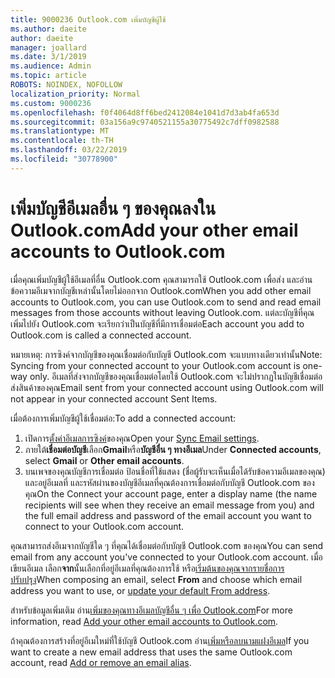```yaml
---
title: 9000236 Outlook.com เพิ่มบัญชีผู้ใช้
ms.author: daeite
author: daeite
manager: joallard
ms.date: 3/1/2019
ms.audience: Admin
ms.topic: article
ROBOTS: NOINDEX, NOFOLLOW
localization_priority: Normal
ms.custom: 9000236
ms.openlocfilehash: f0f4064d8ff6bed2412084e1041d7d3ab4fa653d
ms.sourcegitcommit: 03a156a9c9740521155a30775492c7dff0982588
ms.translationtype: MT
ms.contentlocale: th-TH
ms.lasthandoff: 03/22/2019
ms.locfileid: "30778900"
---
```

# <a name="add-your-other-email-accounts-to-outlookcom"></a><span data-ttu-id="139bb-102">เพิ่มบัญชีอีเมลอื่น ๆ ของคุณลงใน Outlook.com</span><span class="sxs-lookup"><span data-stu-id="139bb-102">Add your other email accounts to Outlook.com</span></span>

<span data-ttu-id="139bb-103">เมื่อคุณเพิ่มบัญชีผู้ใช้อีเมลที่อื่น Outlook.com คุณสามารถใช้ Outlook.com เพื่อส่ง และอ่านข้อความอีเมจากบัญชีเหล่านั้นโดยไม่ออกจาก Outlook.com</span><span class="sxs-lookup"><span data-stu-id="139bb-103">When you add other email accounts to Outlook.com, you can use Outlook.com to send and read email messages from those accounts without leaving Outlook.com.</span></span> <span data-ttu-id="139bb-104">แต่ละบัญชีที่คุณเพิ่มไปยัง Outlook.com จะเรียกว่าเป็นบัญชีที่มีการเชื่อมต่อ</span><span class="sxs-lookup"><span data-stu-id="139bb-104">Each account you add to Outlook.com is called a connected account.</span></span>

<span data-ttu-id="139bb-105">หมายเหตุ: การซิงค์จากบัญชีของคุณเชื่อมต่อกับบัญชี Outlook.com จะแบบทางเดียวเท่านั้น</span><span class="sxs-lookup"><span data-stu-id="139bb-105">Note: Syncing from your connected account to your Outlook.com account is one-way only.</span></span> <span data-ttu-id="139bb-106">อีเมลที่ส่งจากบัญชีของคุณเชื่อมต่อโดยใช้ Outlook.com จะไม่ปรากฏในบัญชีเชื่อมต่อส่งสินค้าของคุณ</span><span class="sxs-lookup"><span data-stu-id="139bb-106">Email sent from your connected account using Outlook.com will not appear in your connected account Sent Items.</span></span>

<span data-ttu-id="139bb-107">เมื่อต้องการเพิ่มบัญชีผู้ใช้เชื่อมต่อ:</span><span class="sxs-lookup"><span data-stu-id="139bb-107">To add a connected account:</span></span>

1. <span data-ttu-id="139bb-108">เปิดการ[ตั้งค่าอีเมลการซิงค์](https://go.microsoft.com/fwlink/?linkid=875264)ของคุณ</span><span class="sxs-lookup"><span data-stu-id="139bb-108">Open your [Sync Email settings](https://go.microsoft.com/fwlink/?linkid=875264).</span></span>
2. <span data-ttu-id="139bb-109">ภายใต้**เชื่อมต่อบัญชี**เลือก**Gmail**หรือ**บัญชีอื่น ๆ ทางอีเมล**</span><span class="sxs-lookup"><span data-stu-id="139bb-109">Under **Connected accounts**, select **Gmail** or **Other email accounts**.</span></span>
3. <span data-ttu-id="139bb-110">บนเพจของคุณบัญชีการเชื่อมต่อ ป้อนชื่อที่ใช้แสดง (ชื่อผู้รับจะเห็นเมื่อได้รับข้อความอีเมลของคุณ) และอยู่อีเมลที่ และรหัสผ่านของบัญชีอีเมลที่คุณต้องการเชื่อมต่อกับบัญชี Outlook.com ของคุณ</span><span class="sxs-lookup"><span data-stu-id="139bb-110">On the Connect your account page, enter a display name (the name recipients will see when they receive an email message from you) and the full email address and password of the email account you want to connect to your Outlook.com account.</span></span>

<span data-ttu-id="139bb-111">คุณสามารถส่งอีเมจากบัญชีใด ๆ ที่คุณได้เชื่อมต่อกับบัญชี Outlook.com ของคุณ</span><span class="sxs-lookup"><span data-stu-id="139bb-111">You can send email from any account you've connected to your Outlook.com account.</span></span> <span data-ttu-id="139bb-112">เมื่อเขียนอีเมล เลือก**จาก**นั้นเลือกที่อยู่อีเมลที่คุณต้องการใช้ หรือ[เริ่มต้นของคุณจากรายชื่อการปรับปรุง](https://go.microsoft.com/fwlink/?linkid=875264)</span><span class="sxs-lookup"><span data-stu-id="139bb-112">When composing an email, select **From** and choose which email address you want to use, or [update your default From address](https://go.microsoft.com/fwlink/?linkid=875264).</span></span>

<span data-ttu-id="139bb-113">สำหรับข้อมูลเพิ่มเติม อ่าน[เพิ่มของคุณทางอีเมลบัญชีอื่น ๆ เพื่อ Outlook.com](https://support.office.com/article/c5224df4-5885-4e79-91ba-523aa743f0ba)</span><span class="sxs-lookup"><span data-stu-id="139bb-113">For more information, read [Add your other email accounts to Outlook.com](https://support.office.com/article/c5224df4-5885-4e79-91ba-523aa743f0ba).</span></span>

<span data-ttu-id="139bb-114">ถ้าคุณต้องการสร้างที่อยู่อีเมใหม่ที่ใช้บัญชี Outlook.com อ่าน[เพิ่มหรือลบนามแฝงอีเมล](https://support.office.com/article/459b1989-356d-40fa-a689-8f285b13f1f2)</span><span class="sxs-lookup"><span data-stu-id="139bb-114">If you want to create a new email address that uses the same Outlook.com account, read [Add or remove an email alias](https://support.office.com/article/459b1989-356d-40fa-a689-8f285b13f1f2).</span></span>